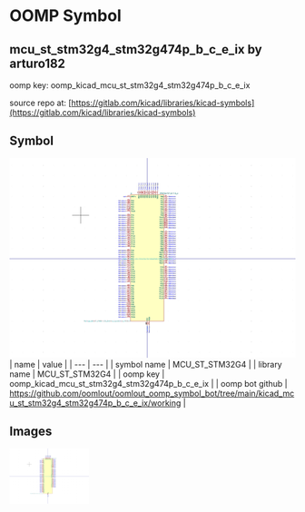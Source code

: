 # OOMP Symbol  
## mcu_st_stm32g4_stm32g474p_b_c_e_ix  by arturo182  
  
oomp key: oomp_kicad_mcu_st_stm32g4_stm32g474p_b_c_e_ix  
  
source repo at: [https://gitlab.com/kicad/libraries/kicad-symbols](https://gitlab.com/kicad/libraries/kicad-symbols)  
## Symbol  
  
[![working.png](working_600.png)](working.png)  
| name | value | 
| --- | --- | 
| symbol name | MCU_ST_STM32G4 | 
| library name | MCU_ST_STM32G4 | 
| oomp key | oomp_kicad_mcu_st_stm32g4_stm32g474p_b_c_e_ix | 
| oomp bot github | https://github.com/oomlout/oomlout_oomp_symbol_bot/tree/main/kicad_mcu_st_stm32g4_stm32g474p_b_c_e_ix/working | 
## Images  
  
[![working.png](working_140.png)](working.png)  
